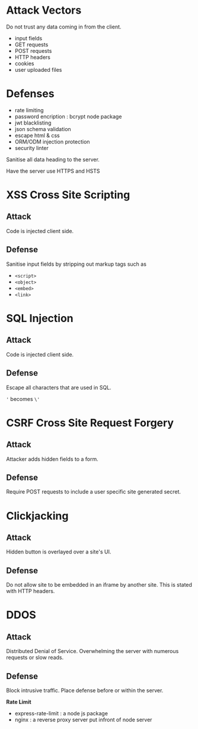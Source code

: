 # Attack Vectors

Do not trust any data coming in from the client.

- input fields
- GET requests
- POST requests
- HTTP headers
- cookies
- user uploaded files

# Defenses

- rate limiting
- password encription : bcrypt node package
- jwt blacklisting
- json schema validation
- escape html & css
- ORM/ODM injection protection
- security linter

Sanitise all data heading to the server.

Have the server use HTTPS and HSTS 

# XSS Cross Site Scripting

## Attack

Code is injected client side.

## Defense

Sanitise input fields by stripping out markup tags such as

- `<script>`
- `<object>`
- `<embed>`
- `<link>`

# SQL Injection

## Attack

Code is injected client side.

## Defense

Escape all characters that are used in SQL.

`'` becomes `\'`

# CSRF Cross Site Request Forgery

## Attack

Attacker adds hidden fields to a form.

## Defense

Require POST requests to include a user specific site generated secret.

# Clickjacking

## Attack

Hidden button is overlayed over a site's UI.

## Defense

Do not allow site to be embedded in an iframe by another site. This is stated with HTTP headers.

# DDOS

## Attack

Distributed Denial of Service. Overwhelming the server with numerous requests or slow reads.

## Defense

Block intrusive traffic. Place defense before or within the server.

**Rate Limit**

- express-rate-limit : a node js package
- nginx : a reverse proxy server put infront of node server

